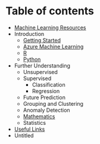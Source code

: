 # Table of contents

* [Machine Learning Resources](README.md)
* Introduction
  * [Getting Started](untitled-3/getting-started.md)
  * [Azure Machine Learning](untitled-3/azure-machine-learning.md)
  * [R](untitled-3/untitled.md)
  * [Python](untitled-3/python.md)
* Further Understanding
  * Unsupervised
  * Supervised
    * Classification
    * Regression
  * Future Prediction
  * Grouping and Clustering
  * Anomaly Detection
  * [Mathematics](further-understanding/untitled-2.md)
  * Statistics
* [Useful Links](useful-links.md)
* Untitled

